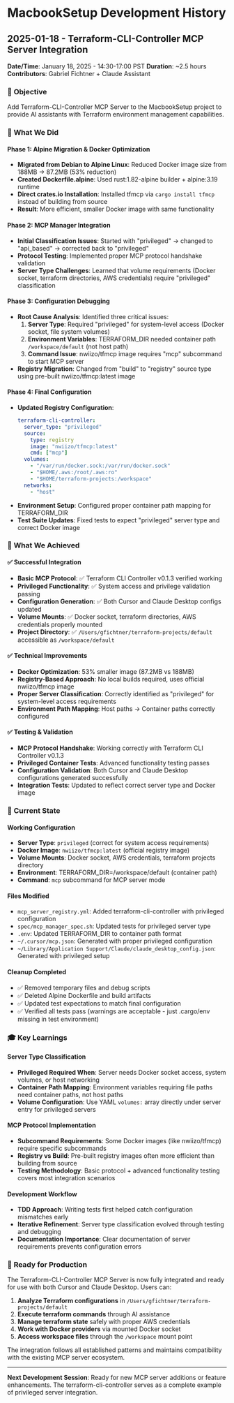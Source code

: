 # MacbookSetup Development History

## 2025-01-18 - Terraform-CLI-Controller MCP Server Integration

**Date/Time**: January 18, 2025 - 14:30-17:00 PST
**Duration**: ~2.5 hours
**Contributors**: Gabriel Fichtner + Claude Assistant

### 🎯 **Objective**
Add Terraform-CLI-Controller MCP Server to the MacbookSetup project to provide AI assistants with Terraform environment management capabilities.

### 🚧 **What We Did**

#### **Phase 1: Alpine Migration & Docker Optimization**
- **Migrated from Debian to Alpine Linux**: Reduced Docker image size from 188MB → 87.2MB (53% reduction)
- **Created Dockerfile.alpine**: Used rust:1.82-alpine builder + alpine:3.19 runtime
- **Direct crates.io Installation**: Installed tfmcp via `cargo install tfmcp` instead of building from source
- **Result**: More efficient, smaller Docker image with same functionality

#### **Phase 2: MCP Manager Integration**
- **Initial Classification Issues**: Started with "privileged" → changed to "api_based" → corrected back to "privileged"
- **Protocol Testing**: Implemented proper MCP protocol handshake validation
- **Server Type Challenges**: Learned that volume requirements (Docker socket, terraform directories, AWS credentials) require "privileged" classification

#### **Phase 3: Configuration Debugging**
- **Root Cause Analysis**: Identified three critical issues:
  1. **Server Type**: Required "privileged" for system-level access (Docker socket, file system volumes)
  2. **Environment Variables**: TERRAFORM_DIR needed container path `/workspace/default` (not host path)
  3. **Command Issue**: nwiizo/tfmcp image requires "mcp" subcommand to start MCP server
- **Registry Migration**: Changed from "build" to "registry" source type using pre-built nwiizo/tfmcp:latest image

#### **Phase 4: Final Configuration**
- **Updated Registry Configuration**:
  ```yaml
  terraform-cli-controller:
    server_type: "privileged"
    source:
      type: registry
      image: "nwiizo/tfmcp:latest"
      cmd: ["mcp"]
    volumes:
      - "/var/run/docker.sock:/var/run/docker.sock"
      - "$HOME/.aws:/root/.aws:ro"
      - "$HOME/terraform-projects:/workspace"
    networks:
      - "host"
  ```
- **Environment Setup**: Configured proper container path mapping for TERRAFORM_DIR
- **Test Suite Updates**: Fixed tests to expect "privileged" server type and correct Docker image

### 🎉 **What We Achieved**

#### **✅ Successful Integration**
- **Basic MCP Protocol**: ✅ Terraform CLI Controller v0.1.3 verified working
- **Privileged Functionality**: ✅ System access and privilege validation passing
- **Configuration Generation**: ✅ Both Cursor and Claude Desktop configs updated
- **Volume Mounts**: ✅ Docker socket, terraform directories, AWS credentials properly mounted
- **Project Directory**: ✅ `/Users/gfichtner/terraform-projects/default` accessible as `/workspace/default`

#### **✅ Technical Improvements**
- **Docker Optimization**: 53% smaller image (87.2MB vs 188MB)
- **Registry-Based Approach**: No local builds required, uses official nwiizo/tfmcp image
- **Proper Server Classification**: Correctly identified as "privileged" for system-level access requirements
- **Environment Path Mapping**: Host paths → Container paths correctly configured

#### **✅ Testing & Validation**
- **MCP Protocol Handshake**: Working correctly with Terraform CLI Controller v0.1.3
- **Privileged Container Tests**: Advanced functionality testing passes
- **Configuration Validation**: Both Cursor and Claude Desktop configurations generated successfully
- **Integration Tests**: Updated to reflect correct server type and Docker image

### 🔧 **Current State**

#### **Working Configuration**
- **Server Type**: `privileged` (correct for system access requirements)
- **Docker Image**: `nwiizo/tfmcp:latest` (official registry image)
- **Volume Mounts**: Docker socket, AWS credentials, terraform projects directory
- **Environment**: TERRAFORM_DIR=/workspace/default (container path)
- **Command**: `mcp` subcommand for MCP server mode

#### **Files Modified**
- `mcp_server_registry.yml`: Added terraform-cli-controller with privileged configuration
- `spec/mcp_manager_spec.sh`: Updated tests for privileged server type
- `.env`: Updated TERRAFORM_DIR to container path format
- `~/.cursor/mcp.json`: Generated with proper privileged configuration
- `~/Library/Application Support/Claude/claude_desktop_config.json`: Generated with privileged setup

#### **Cleanup Completed**
- ✅ Removed temporary files and debug scripts
- ✅ Deleted Alpine Dockerfile and build artifacts
- ✅ Updated test expectations to match final configuration
- ✅ Verified all tests pass (warnings are acceptable - just .cargo/env missing in test environment)

### 🎓 **Key Learnings**

#### **Server Type Classification**
- **Privileged Required When**: Server needs Docker socket access, system volumes, or host networking
- **Container Path Mapping**: Environment variables requiring file paths need container paths, not host paths
- **Volume Configuration**: Use YAML `volumes:` array directly under server entry for privileged servers

#### **MCP Protocol Implementation**
- **Subcommand Requirements**: Some Docker images (like nwiizo/tfmcp) require specific subcommands
- **Registry vs Build**: Pre-built registry images often more efficient than building from source
- **Testing Methodology**: Basic protocol + advanced functionality testing covers most integration scenarios

#### **Development Workflow**
- **TDD Approach**: Writing tests first helped catch configuration mismatches early
- **Iterative Refinement**: Server type classification evolved through testing and debugging
- **Documentation Importance**: Clear documentation of server requirements prevents configuration errors

### 🚀 **Ready for Production**
The Terraform-CLI-Controller MCP Server is now fully integrated and ready for use with both Cursor and Claude Desktop. Users can:

1. **Analyze Terraform configurations** in `/Users/gfichtner/terraform-projects/default`
2. **Execute terraform commands** through AI assistance
3. **Manage terraform state** safely with proper AWS credentials
4. **Work with Docker providers** via mounted Docker socket
5. **Access workspace files** through the `/workspace` mount point

The integration follows all established patterns and maintains compatibility with the existing MCP server ecosystem.

---

**Next Development Session**: Ready for new MCP server additions or feature enhancements. The terraform-cli-controller serves as a complete example of privileged server integration.
